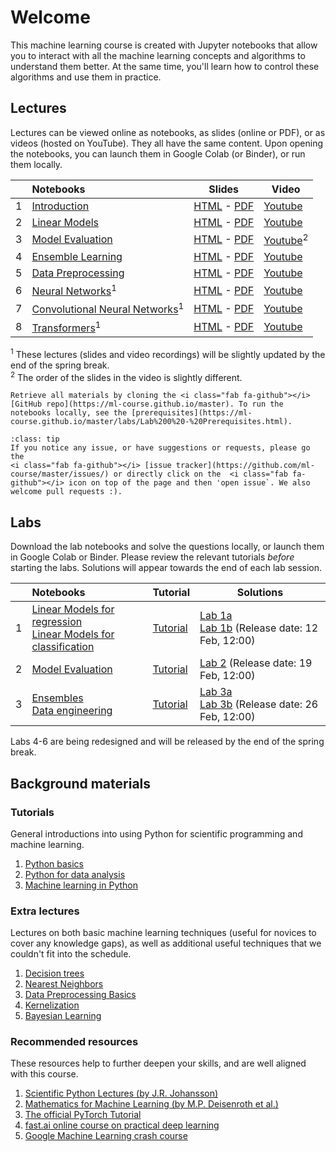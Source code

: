 # Welcome
This machine learning course is created with Jupyter notebooks that allow you to interact with all the machine learning concepts
and algorithms to understand them better. At the same time, you'll learn how to control these algorithms and use them in practice.

## Lectures
Lectures can be viewed online as notebooks, as slides (online or PDF), or as videos (hosted on YouTube). They all have the same content.
Upon opening the notebooks, you can <i class="fas fa-rocket"></i> launch them in Google Colab (or Binder), or run them locally.

|   | Notebooks          |     Slides     |    Video   |   
|:--|:-------------------|----------------|------------|
| 1 | [Introduction](https://ml-course.github.io/master/notebooks/01%20-%20Introduction.html)               | [HTML](https://ml-course.github.io/master/01%20-%20Introduction.slides.html)         - [PDF](https://ml-course.github.io/master/01%20-%20Introduction.pdf)         | [Youtube](https://www.youtube.com/watch?v=bgi-q_vrBmQ&list=PLl4kuMJ32K2r2CUKkZSVVxDnjB4NM335-) |
| 2 | [Linear Models](https://ml-course.github.io/master/notebooks/02%20-%20Linear%20Models.html)           | [HTML](https://ml-course.github.io/master/02%20-%20Linear%20Models.slides.html)      - [PDF](https://ml-course.github.io/master/02%20-%20Linear%20Models.pdf)      | [Youtube](https://www.youtube.com/watch?v=xH2N5wODyMw&list=PLl4kuMJ32K2r2CUKkZSVVxDnjB4NM335-) |[Youtube](https://www.youtube.com/watch?v=LuPh8LYpVL4&list=PLl4kuMJ32K2r2CUKkZSVVxDnjB4NM335-) |
| 3 | [Model Evaluation](https://ml-course.github.io/master/notebooks/03%20-%20Model%20Evaluation.html)       | [HTML](https://ml-course.github.io/master/03%20-%20Model%20Evaluation.slides.html)    - [PDF](https://ml-course.github.io/master/03%20-%20Model%20Evaluation.pdf)    | [Youtube](https://www.youtube.com/watch?v=MzM87e-gC4s&list=PLl4kuMJ32K2r2CUKkZSVVxDnjB4NM335-)<sup>2</sup> |
| 4 | [Ensemble Learning](https://ml-course.github.io/master/notebooks/04%20-%20Ensemble%20Learning.html)   | [HTML](https://ml-course.github.io/master/04%20-%20Ensemble%20Learning.slides.html)  - [PDF](https://ml-course.github.io/master/04%20-%20Ensemble%20Learning.pdf)  | [Youtube](https://www.youtube.com/watch?v=cXwdHWJcqYs&list=PLl4kuMJ32K2r2CUKkZSVVxDnjB4NM335-) |
| 5 | [Data Preprocessing](https://ml-course.github.io/master/notebooks/05%20-%20Data%20Preprocessing.html) | [HTML](https://ml-course.github.io/master/05%20-%20Data%20Preprocessing.slides.html) - [PDF](https://ml-course.github.io/master/05%20-%20Data%20Preprocessing.pdf) | [Youtube](https://www.youtube.com/watch?v=4jbJOCNR4P4&list=PLl4kuMJ32K2r2CUKkZSVVxDnjB4NM335-) |[Youtube](https://www.youtube.com/watch?v=uhHNU8meMSA&list=PLl4kuMJ32K2r2CUKkZSVVxDnjB4NM335-) |
| 6 | [Neural Networks](https://ml-course.github.io/master/notebooks/06%20-%20Neural%20Networks.html)<sup>1</sup>  | [HTML](https://ml-course.github.io/master/06%20-%20Neural%20Networks.slides.html)  - [PDF](https://ml-course.github.io/master/06%20-%20Neural%20Networks.pdf)  | [Youtube](https://www.youtube.com/watch?v=CgAMLWZE-yU&list=PLl4kuMJ32K2r2CUKkZSVVxDnjB4NM335-) |
| 7 | [Convolutional Neural Networks](https://ml-course.github.io/master/notebooks/07%20-%20Convolutional%20Neural%20Networks.html)<sup>1</sup>   | [HTML](https://ml-course.github.io/master/07%20-%20Convolutional%20Neural%20Networks.slides.html)  - [PDF](https://ml-course.github.io/master/07%20-%20Convolutional%20Neural%20Networks.pdf)  | [Youtube](https://www.youtube.com/watch?v=D-7JgAUlxb4&list=PLl4kuMJ32K2r2CUKkZSVVxDnjB4NM335-) |
| 8 | [Transformers](https://ml-course.github.io/master/notebooks/08%20-%20Transformers.html)<sup>1</sup>   | [HTML](https://ml-course.github.io/master/08%20-%20Transformers.slides.html)  - [PDF](https://ml-course.github.io/master/08%20-%20Transformers.pdf)  | [Youtube](https://www.youtube.com/watch?v=THbqTlVNIPg&list=PLl4kuMJ32K2r2CUKkZSVVxDnjB4NM335-) |

<sup>1</sup> These lectures (slides and video recordings) will be slightly updated by the end of the spring break.<br>
<sup>2</sup> The order of the slides in the video is slightly different.

```{admonition} Get your hands dirty
Retrieve all materials by cloning the <i class="fab fa-github"></i> [GitHub repo](https://ml-course.github.io/master). To run the notebooks locally, see the [prerequisites](https://ml-course.github.io/master/labs/Lab%200%20-%20Prerequisites.html).
```

```{admonition} Have some feedback?
:class: tip
If you notice any issue, or have suggestions or requests, please go the
<i class="fab fa-github"></i> [issue tracker](https://github.com/ml-course/master/issues/) or directly click on the  <i class="fab fa-github"></i> icon on top of the page and then 'open issue`. We also welcome pull requests :).
```

## Labs
Download the lab notebooks and solve the questions locally, or launch them in Google Colab or Binder. Please review the relevant tutorials *before* starting the labs. Solutions will appear towards the end of each lab session.

|   | Notebooks          |     Tutorial     |    Solutions   |
|:--|:-------------------|------------------|----------------|
| 1 | [Linear Models for regression](https://ml-course.github.io/master/labs/Lab%201a%20-%20Linear%20Models%20for%20Regression) <br> [Linear Models for classification](https://ml-course.github.io/master/labs/Lab%201b%20-%20Linear%20Models%20for%20Classification) | [Tutorial](https://ml-course.github.io/master/labs/Lab%201%20-%20Tutorial) | [Lab 1a](https://ml-course.github.io/master/lab_solutions/Lab%201a%20-%20Linear%20Models%20for%20Regression%20Solution) <br> [Lab 1b](https://ml-course.github.io/master/lab_solutions/Lab%201b%20-%20Linear%20Models%20for%20Classification%20Solution) (Release date: 12 Feb, 12:00)
| 2 | [Model Evaluation](https://ml-course.github.io/master/labs/Lab%202b%20-%20Model%20Evaluation) | [Tutorial](https://ml-course.github.io/master/labs/Lab%202%20-%20Tutorial) | [Lab 2](https://ml-course.github.io/master/lab_solutions/Lab%202%20-%20Model%20Evaluation%20Solution) (Release date: 19 Feb, 12:00)
| 3 | [Ensembles](https://ml-course.github.io/master/labs/Lab%203a%20-%20Ensembles) <br> [Data engineering](https://ml-course.github.io/master/labs/Lab%203b%20-%20Pipelines) | [Tutorial](https://ml-course.github.io/master/labs/Lab%203%20-%20Tutorial) | [Lab 3a](https://ml-course.github.io/master/lab_solutions/Lab%203a%20-%20Ensembles%20Solution) <br> [Lab 3b](https://ml-course.github.io/master/lab_solutions/Lab%203b%20-%20Pipelines%20Solution) (Release date: 26 Feb, 12:00)

<!-- | 4 | [Neural Networks](https://ml-course.github.io/master/labs/Lab%204%20-%20Neural%20Networks)<sup>1</sup>  |  [Tutorial](https://ml-course.github.io/master/labs/Lab%204%20-%20Tutorial) | [Lab 4](https://ml-course.github.io/master/labs/Lab%204%20-%20Neural%20Networks%20Solution) (Release date: 12 Mar, 12:00)
| 5 | [Convolutional Neural Networks](https://ml-course.github.io/master/labs/Lab%205%20-%20Convolutional%20Neural%20Networks)<sup>1</sup>  | / | [Lab 5](https://ml-course.github.io/master/labs/Lab%205%20-%20Convolutional%20Neural%20Networks%20Solution) (Release date: 19 Mar, 12:00)
| 6 | [Transformers](https://ml-course.github.io/master/labs/Lab%206%20-%20Transformers)<sup>1</sup>  |  [Tutorial](https://ml-course.github.io/master/labs/Lab%206%20-%20Tutorial) | [Lab 6](https://ml-course.github.io/master/labs/Lab%206a%20-%20Transformers%20Solution) (Release date: 26 Mar, 12:00)
-->

Labs 4-6 are being redesigned and will be released by the end of the spring break.

## Background materials
### Tutorials
General introductions into using Python for scientific programming and machine learning.

1. [Python basics](https://ml-course.github.io/master/notebooks/Tutorial%201%20-%20Python)
2. [Python for data analysis](https://ml-course.github.io/master/notebooks/Tutorial%202%20-%20Python%20for%20Data%20Analysis)
3. [Machine learning in Python](https://ml-course.github.io/master/notebooks/Tutorial%203%20-%20Machine%20Learning%20in%20Python)

### Extra lectures
Lectures on both basic machine learning techniques (useful for novices to cover any knowledge gaps), as well as additional useful techniques that we couldn't fit into the schedule.

1. [Decision trees](https://ml-course.github.io/master/xtra/Decision%20Trees)
2. [Nearest Neighbors](https://ml-course.github.io/master/xtra/Nearest%20Neighbors)
3. [Data Preprocessing Basics](https://ml-course.github.io/master/xtra/Data%20Preprocessing%20Basics)
4. [Kernelization](https://ml-course.github.io/master/xtra/Kernelization)
5. [Bayesian Learning](https://ml-course.github.io/master/xtra/Bayesian%20Learning)

### Recommended resources
These resources help to further deepen your skills, and are well aligned with this course.

1. [Scientific Python Lectures (by J.R. Johansson)](https://github.com/jrjohansson/scientific-python-lectures)
2. [Mathematics for Machine Learning (by M.P. Deisenroth et al.)](https://mml-book.github.io/book/mml-book.pdf)
3. [The official PyTorch Tutorial](https://pytorch.org/tutorials/beginner/basics/intro.html)
4. [fast.ai online course on practical deep learning](https://course.fast.ai/)
5. [Google Machine Learning crash course](https://developers.google.com/machine-learning/crash-course/ml-intro)



